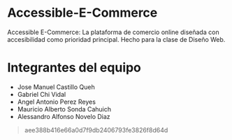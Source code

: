 # Accessible-E-Commerce
Accessible E-Commerce: La plataforma de comercio online diseñada con accesibilidad como prioridad principal. Hecho para la clase de Diseño Web.

# Integrantes del equipo
- Jose Manuel Castillo Queh
- Gabriel Chi Vidal
- Angel Antonio Perez Reyes
- Mauricio Alberto Sonda Cahuich
- Alessandro Alfonso Novelo Diaz

> aee388b416e66a0d7f9db2406793fe3826f8d64d
